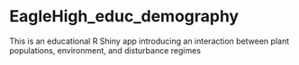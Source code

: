 # EagleHigh_educ_demography
This is an educational R Shiny app introducing an interaction between plant populations, environment, and disturbance regimes
